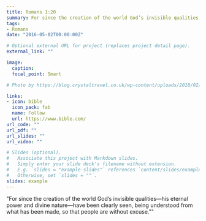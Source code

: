 ```yaml
---
title: Romans 1:20
summary: For since the creation of the world God’s invisible qualities...
tags:
- Romans
date: "2016-05-02T00:00:00Z"

# Optional external URL for project (replaces project detail page).
external_link: ""

image:
  caption: 
  focal_point: Smart

# Photo by https://blog.crystaltravel.co.uk/wp-content/uploads/2018/02/KAWASAN-FALLS.jpg

links:
- icon: bible
  icon_pack: fab
  name: Follow
  url: https://www.bible.com/
url_code: ""
url_pdf: ""
url_slides: ""
url_video: ""

# Slides (optional).
#   Associate this project with Markdown slides.
#   Simply enter your slide deck's filename without extension.
#   E.g. `slides = "example-slides"` references `content/slides/example-slides.md`.
#   Otherwise, set `slides = ""`.
slides: example
---
```


"For since the creation of the world God’s invisible qualities—his eternal power and divine nature—have been clearly seen, being understood from what has been made, so that people are without excuse.""